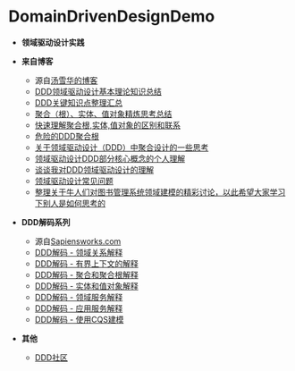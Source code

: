 # DomainDrivenDesignDemo

* **领域驱动设计实践**
* **来自博客**
  * 源自[汤雪华的博客](https://www.cnblogs.com/netfocus/category/361987.html)
  * [DDD领域驱动设计基本理论知识总结](http://www.cnblogs.com/netfocus/archive/2011/10/10/2204949.html)
  * [DDD关键知识点整理汇总](https://www.cnblogs.com/netfocus/archive/2011/11/13/2247471.html)
  * [聚合（根）、实体、值对象精炼思考总结](https://www.cnblogs.com/netfocus/archive/2012/02/12/2347938.html)
  * [快速理解聚合根,实体,值对象的区别和联系](https://www.cnblogs.com/netfocus/p/5145345.html)
  * [危险的DDD聚合根](https://www.cnblogs.com/netfocus/archive/2012/09/08/2676985.html)
  * [关于领域驱动设计（DDD）中聚合设计的一些思考](http://www.cnblogs.com/netfocus/p/3307971.html)
  * [领域驱动设计DDD部分核心概念的个人理解](https://www.cnblogs.com/netfocus/p/4492486.html)
  * [谈谈我对DDD领域驱动设计的理解](https://www.cnblogs.com/netfocus/p/5548025.html)
  * [领域驱动设计常见问题](https://www.cnblogs.com/netfocus/p/3798770.html)
  * [整理关于牛人们对图书管理系统领域建模的精彩讨论，以此希望大家学习下别人是如何思考的](https://www.cnblogs.com/netfocus/archive/2011/06/21/2086448.html)
* **DDD解码系列**
  * 源自[Sapiensworks.com](http://blog.sapiensworks.com/tags.html)
  * [DDD解码 - 领域关系解释](https://github.com/LC95/DomainDrivenDesignDemo/blob/master/DDD%E8%A7%A3%E7%A0%81%20-%20%E9%A2%86%E5%9F%9F%E5%85%B3%E7%B3%BB%E8%A7%A3%E9%87%8A.md)
  * [DDD解码 - 有界上下文的解释](https://github.com/LC95/DomainDrivenDesignDemo/blob/master/DDD%E8%A7%A3%E7%A0%81%20-%20%E6%9C%89%E7%95%8C%E4%B8%8A%E4%B8%8B%E6%96%87%E8%A7%A3%E9%87%8A.md)
  * [DDD解码 - 聚合和聚合根解释](https://github.com/LC95/DomainDrivenDesignDemo/blob/master/DDD%E8%A7%A3%E7%A0%81%20-%20%E8%81%9A%E5%90%88%E5%92%8C%E8%81%9A%E5%90%88%E6%A0%B9%E8%A7%A3%E9%87%8A.md)
  * [DDD解码 - 实体和值对象解释](https://github.com/LC95/DomainDrivenDesignDemo/blob/master/DDD%E8%A7%A3%E7%A0%81%20-%20%E5%AE%9E%E4%BD%93%E5%92%8C%E5%80%BC%E5%AF%B9%E8%B1%A1%E8%A7%A3%E9%87%8A.md)
  * [DDD解码 - 领域服务解释](https://github.com/LC95/DomainDrivenDesignDemo/blob/master/DDD%E8%A7%A3%E7%A0%81%20-%20%E9%A2%86%E5%9F%9F%E6%9C%8D%E5%8A%A1%E8%A7%A3%E9%87%8A.md)
  * [DDD解码 - 应用服务解释](https://github.com/LC95/DomainDrivenDesignDemo/blob/master/DDD%E8%A7%A3%E7%A0%81%20-%20%E5%BA%94%E7%94%A8%E6%9C%8D%E5%8A%A1%E8%A7%A3%E9%87%8A.md)
  * [DDD解码 - 使用CQS建模](https://github.com/LC95/DomainDrivenDesignDemo/blob/master/DDD%E8%A7%A3%E7%A0%81%20-%20%E4%BD%BF%E7%94%A8CQS%E5%BB%BA%E6%A8%A1.md)

* **其他**
  * [DDD社区](http://dddcommunity.org/)